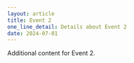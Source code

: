 ```yaml
---
layout: article
title: Event 2
one_line_detail: Details about Event 2
date: 2024-07-01
---
```


Additional content for Event 2.